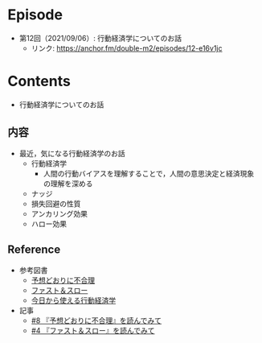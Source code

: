 # Episode
- 第12回（2021/09/06）: 行動経済学についてのお話
    - リンク: https://anchor.fm/double-m2/episodes/12-e16v1jc

# Contents
- 行動経済学についてのお話

## 内容
- 最近，気になる行動経済学のお話
  - 行動経済学
    - 人間の行動バイアスを理解することで，人間の意思決定と経済現象の理解を深める
  - ナッジ
  - 損失回避の性質
  - アンカリング効果
  - ハロー効果

## Reference
- 参考図書
  - [予想どおりに不合理](https://www.amazon.co.jp/dp/B00K1A75N4)
  - [ファスト＆スロー](https://www.amazon.co.jp/dp/B00ARDNMEQ)
  - [今日から使える行動経済学](https://www.amazon.co.jp/dp/4816366105)
- 記事
  - [#8 『予想どおりに不合理』を読んでみて](https://note.com/nvillage24/n/nb610217ae4bc)
  - [#4 『ファスト＆スロー』を読んでみて](https://note.com/nvillage24/n/n1b39361bc059)
